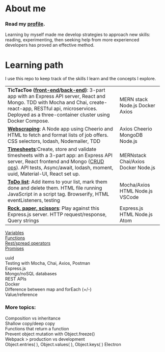 # About me

### Read my [profile](https://github.com/nes11/About-me/blob/master/Agn%C3%A8sGaroux.profile.pdf).  
Learning by myself made me develop strategies to approach new skills: reading, experimenting, then seeking help from more experienced developers has proved an effective method. 

# Learning path
I use this repo to keep track of the skills I learn and the concepts I explore. 

|   |   |
|---|---|
|**TicTacToe ([front-end](https://github.com/nes11/tictactoe-frontend)/[back-end](https://github.com/nes11/tictactoe-backend))**: 3-part app with an Express API server, React and Mongo. TDD with Mocha and Chai, create-react-app, RESTful api, microservices. Deployed as a three-container cluster using Docker Compose.    | MERN stack Node.js Docker  Axios |
|**[Webscraping](https://github.com/nes11/WebScraping)**: A Node app using Cheerio and HTML to fetch and format lists of job offers. CSS selectors, lodash, Nodemailer, TDD |  Axios Cheerio MongoDB Node.js |
|**[Timesheets](https://github.com/nes11/Timesheets)**:Create, store and validate timesheets with a 3-part app: an Express API server, React frontend and Mongo ([CRUD ops](https://github.com/nes11/mongodbCRUD)). API tests, Async/await, lodash, moment, uuid, Material-UI, React set up. | MERNstack Chai/Axios Docker Node.js |
|**[ToDo list](https://github.com/nes11/ToDoList)**: Add items to your list, mark them done and delete them. HTML file running JavaScript in a script tag. Browserify, HTML eventListeners, testing | Mocha/Axios HTML Node.js VSCode  |
|**[Rock, paper, scissors](https://github.com/nes11/RockPaperScissors)**: Play against this Express.js server. HTTP request/response, Query strings | Express.js HTML Node.js Atom  |

[Variables](https://github.com/nes11/About-me/blob/master/variables.md)  
[Functions](https://github.com/nes11/About-me/blob/master/functions.md)  
[Rest/spread operators](https://github.com/nes11/About-me/blob/master/rest-spread-operators.md)  
[Promises](https://github.com/nes11/About-me/blob/master/Promises.md)

uuid  
Testing with Mocha, Chai, Axios, Postman  
Express.js  
Mongo/noSQL databases  
REST APIs  
Docker  
Difference between map and forEach (+/-)  
Value/reference  

### More topics:

Composition vs inheritance  
Shallow copy/deep copy  
Functions that return a function  
Prevent object mutation with Object.freeze()    
Webpack > production vs development  
Object.entries( ), Object.values( ), Object.keys( )
Electron 